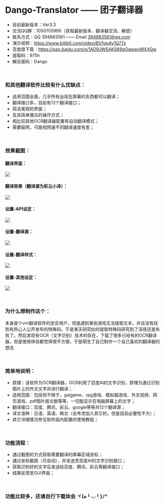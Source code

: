 # Dango-Translator —— 团子翻译器
+ 目前最新版本：Ver3.3
+ 交流QQ群：1050705995（获取最新版本、翻译器交流、解惑）
+ 联系方式：QQ 394883561 —— Email 394883561@qq.com
+ 演示视频：https://www.bilibili.com/video/BV1gp4y1Q7Ts
+ 百度盘下载：https://pan.baidu.com/s/1AD9JWSAKS69gOawwvMXXQw
+ 提取码：975h
+ 解压密码：Dango

<br/>

### 和其他翻译软件比较有什么优缺点：
+ 适用范围全面，几乎所有出现在屏幕的东西都可以翻译；
+ 翻译接口多，目前有12个翻译接口；
+ 简洁美观的界面；
+ 及其简单傻瓜的操作方式；
+ 相比较其他OCR翻译器配置有自动翻译模式；
+ 需要联网，可能视网速不同翻译速度有差；

<br/>

### 效果截图：
#### 翻译界面：
![](https://github.com/PantsuDango/Dango-Translator/blob/master/git_image/Ver3.3/1.png)

#### 翻译效果（翻译源为彩云小泽）：
![](https://github.com/PantsuDango/Dango-Translator/blob/master/git_image/Ver3.3/2.png)

#### 设置-API设定：    
![](https://github.com/PantsuDango/Dango-Translator/blob/master/git_image/Ver3.3/3.png)

#### 设置-翻译源：  
![](https://github.com/PantsuDango/Dango-Translator/blob/master/git_image/Ver3.3/4.png)

#### 设置-翻译样式：  
![](https://github.com/PantsuDango/Dango-Translator/blob/master/git_image/Ver3.3/5.png)

#### 设置-其他设定：  
![](https://github.com/PantsuDango/Dango-Translator/blob/master/git_image/Ver3.3/6.png)

<br/>

### 为什么想制作这个：
本身是个vnr翻译软件的忠实用户，但是遇到某些游戏无法提取文本，并且没有找到有热心人公开发布的特殊码，于是某天研究如何提取特殊码研究到了深夜还是失败了。然后发现有OCR（文字识别）技术的存在，下载了很多已经有的OCR翻译器，但是使用体验都觉得很不方便，于是萌生了自己制作一个自己喜欢的翻译器的想法

<br/>

### 简单地说明：
+ 原理：该软件为OCR翻译器，OCR利用了百度AI的文字识别，原理为通过识别图片上的外文文字并进行翻译；
+ 适用范围：包括但不限于，galgame、rpg游戏、模拟器游戏、外文视频、网页游戏、pdf图片版文献等等，一切能显示在电脑屏幕上的文字；
+ 翻译接口：百度、腾讯、彩云、google等等共12个翻译源；
+ 译文语种：日语、英语、韩文（会考虑加入其它的，但是目前必要性不大）；
+ 其它详细情况参见软件版内配置的使用教程；

<br/>

### 功能流程：
+ 通过截图的方式获取需要翻译的屏幕区域坐标；
+ 通过坐标截图（可自动），并发送至百度AI的文字识别接口；
+ 获取识别好的文字后发送给百度、腾讯、彩云等翻译接口；
+ 结果反馈至GUI界面；

<br/>

### 功能比较多，还请自行下载体会 ヾ(๑╹◡╹)ﾉ"

<br/>
